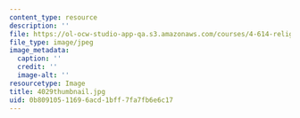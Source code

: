 ```yaml
---
content_type: resource
description: ''
file: https://ol-ocw-studio-app-qa.s3.amazonaws.com/courses/4-614-religious-architecture-and-islamic-cultures-fall-2002/0b80910511696acd1bff7fa7fb6e6c17_4029thumbnail.jpg
file_type: image/jpeg
image_metadata:
  caption: ''
  credit: ''
  image-alt: ''
resourcetype: Image
title: 4029thumbnail.jpg
uid: 0b809105-1169-6acd-1bff-7fa7fb6e6c17
---
```

